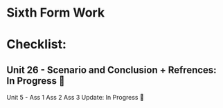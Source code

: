 # Sixth Form Work

# Checklist:
Unit 26 - Scenario and Conclusion + Refrences: In Progress 🔨
-
Unit 5 - Ass 1 Ass 2 Ass 3 Update: In Progress 🔨
